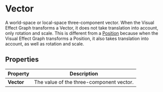 # Vector

A world-space or local-space three-component vector. When the Visual Effect Graph transforms a Vector, it does not take translation into account, only rotation and scale. This is different from a [Position](Type-Position.md) because when the Visual Effect Graph transforms a Position, it also takes translation into account, as well as rotation and scale.

## Properties

| **Property** | **Description**                          |
| ------------ | ---------------------------------------- |
| **Vector**   | The value of the three-component vector. |
